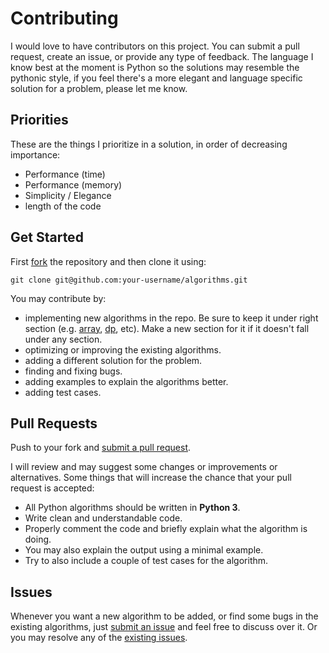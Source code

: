# Contributing

I would love to have contributors on this project. 
You can submit a pull request, create an issue, or provide any type of feedback.
The language I know best at the moment is Python so the solutions may resemble the pythonic style, 
if you feel there's a more elegant and language specific solution for a problem, please let me know.

## Priorities
These are the things I prioritize in a solution, in order of decreasing importance:
- Performance (time)
- Performance (memory)
- Simplicity / Elegance
- length of the code

## Get Started
First [fork][fork] the repository and then clone it using:

    git clone git@github.com:your-username/algorithms.git

You may contribute by:
- implementing new algorithms in the repo. Be sure to keep it under
right section (e.g. [array](array), [dp](dp), etc). Make a new section for it if
it doesn't fall under any section.
- optimizing or improving the existing algorithms.
- adding a different solution for the problem.
- finding and fixing bugs.
- adding examples to explain the algorithms better.
- adding test cases.

## Pull Requests
Push to your fork and [submit a pull request][pr].

I will review and may suggest some changes or improvements or alternatives.
Some things that will increase the chance that your pull request is accepted:

* All Python algorithms should be written in **Python 3**. 
* Write clean and understandable code.
* Properly comment the code and briefly explain what the algorithm is doing.
* You may also explain the output using a minimal example.
* Try to also include a couple of test cases for the algorithm.


## Issues
Whenever you want a new algorithm to be added, or find some bugs in the existing algorithms, 
just [submit an issue][newissue] and feel free to discuss over it.
Or you may resolve any of the [existing issues][issues].

[fork]: https://help.github.com/articles/fork-a-repo/
[pr]: https://github.com/marcosfede/algorithms/compare/
[newissue]: https://github.com/marcosfede/algorithms/issues/new 
[issue120]: https://github.com/marcosfede/algorithms/issues/120
[issues]: https://github.com/marcosfede/algorithms/issues/